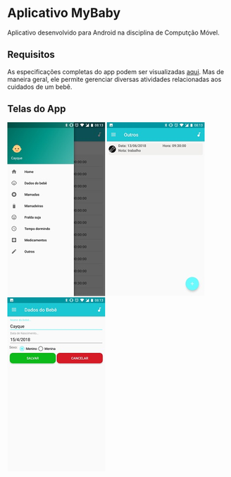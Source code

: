 # Aplicativo MyBaby

Aplicativo desenvolvido para Android na disciplina de Computção Móvel.

## Requisitos

As especificações completas do app podem ser visualizadas [aqui](https://drive.google.com/file/d/1voO5Z-Fv_sRd52u-lmUHpxrt5lelQKJu/view?usp=sharing).
Mas de maneira geral, ele permite gerenciar diversas atividades relacionadas aos cuidados de um bebê.

## Telas do App

![Menu lateral](/Screenshots/menu.jpg)
![Lista](/Screenshots/list.jpg)
![Adição](/Screenshots/add.jpg)
